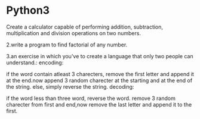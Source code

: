 # Python3
Create a calculator capable of performing addition, subtraction, multiplication and division operations on two numbers.

2.write a program to find factorial of any number.


3.an exercise in which you've to create a language that only two people can understand.:
encoding:

if the word contain atleast 3 charecters, remove the first letter and append it at the end.now append 3 random charecter at the starting and at the end of the string.
else, simply reverse the string.
decoding:

if the word less than three word, reverse the word.
remove 3 random charecter from first and end,now remove the last letter and append it to the first.
